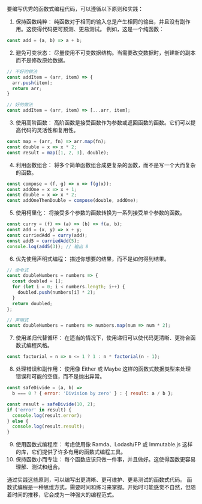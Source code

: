 要编写优秀的函数式编程代码，可以遵循以下原则和实践：

1. 保持函数纯粹： 纯函数对于相同的输入总是产生相同的输出，并且没有副作用。这使得代码更可预测、更易测试。 例如，这是一个纯函数：

```js
const add = (a, b) => a + b;
```

2. 避免可变状态： 尽量使用不可变数据结构。当需要改变数据时，创建新的副本而不是修改原始数据。
    
```js
// 不好的做法
const addItem = (arr, item) => {
  arr.push(item);
  return arr;
}

// 好的做法
const addItem = (arr, item) => [...arr, item];
```

3. 使用高阶函数： 高阶函数是接受函数作为参数或返回函数的函数。它们可以提高代码的灵活性和复用性。
```js
const map = (arr, fn) => arr.map(fn);
const double = x => x * 2;
const result = map([1, 2, 3], double);
```
    
4. 利用函数组合： 将多个简单函数组合成更复杂的函数，而不是写一个大而复杂的函数。
    
```js
const compose = (f, g) => x => f(g(x));
const addOne = x => x + 1;
const double = x => x * 2;
const addOneThenDouble = compose(double, addOne);
```
    
5. 使用柯里化： 将接受多个参数的函数转换为一系列接受单个参数的函数。
```js
const curry = (f) => (a) => (b) => f(a, b);
const add = (x, y) => x + y;
const curriedAdd = curry(add);
const add5 = curriedAdd(5);
console.log(add5(3)); // 输出 8
```
    
6. 优先使用声明式编程： 描述你想要的结果，而不是如何得到结果。
    
```js
// 命令式
const doubleNumbers = numbers => {
  const doubled = [];
  for (let i = 0; i < numbers.length; i++) {
    doubled.push(numbers[i] * 2);
  }
  return doubled;
};

// 声明式
const doubleNumbers = numbers => numbers.map(num => num * 2);
```

7. 使用递归代替循环： 在适当的情况下，使用递归可以使代码更清晰、更符合函数式编程风格。
    
```js
const factorial = n => n <= 1 ? 1 : n * factorial(n - 1);
```

8. 处理错误和副作用： 使用像 Either 或 Maybe 这样的函数式数据类型来处理错误和可能的空值，而不是抛出异常。
```js
const safeDivide = (a, b) => 
  b === 0 ? { error: 'Division by zero' } : { result: a / b };

const result = safeDivide(10, 2);
if ('error' in result) {
  console.log(result.error);
} else {
  console.log(result.result);
}
```
9. 使用函数式编程库： 考虑使用像 Ramda、Lodash/FP 或 Immutable.js 这样的库，它们提供了许多有用的函数式编程工具。
10. 保持函数小而专注： 每个函数应该只做一件事，并且做好。这使得函数更容易理解、测试和组合。

通过实践这些原则，可以编写出更清晰、更可维护、更易测试的函数式代码。
函数式编程是一种思维方式，需要时间和练习来掌握。开始时可能感觉不自然，但随着时间的推移，它会成为一种强大的编程范式。